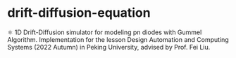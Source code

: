 # drift-diffusion-equation
⚛ 1D Drift-Diffusion simulator for modeling pn diodes with Gummel Algorithm. Implementation for the lesson Design Automation and Computing Systems (2022 Autumn) in Peking University, advised by Prof. Fei Liu.
